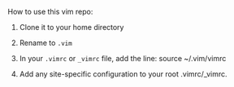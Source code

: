 How to use this vim repo: 

1. Clone it to your home directory

2. Rename to `.vim`

3. In your `.vimrc` or `_vimrc` file, add the line: 
     source ~/.vim/vimrc
4. Add any site-specific configuration to your root .vimrc/_vimrc.




